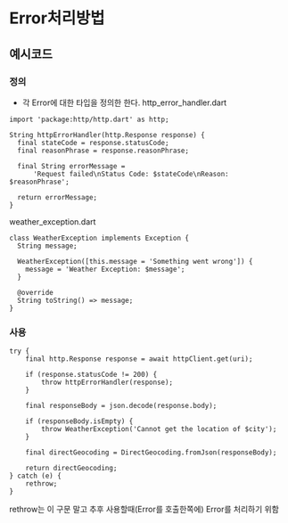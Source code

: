 # Error처리방법

## 예시코드

### 정의
- 각 Error에 대한 타입을 정의한 한다.
http_error_handler.dart
~~~
import 'package:http/http.dart' as http;

String httpErrorHandler(http.Response response) {
  final stateCode = response.statusCode;
  final reasonPhrase = response.reasonPhrase;

  final String errorMessage =
      'Request failed\nStatus Code: $stateCode\nReason: $reasonPhrase';

  return errorMessage;
}
~~~

weather_exception.dart
~~~
class WeatherException implements Exception {
  String message;

  WeatherException([this.message = 'Something went wrong']) {
    message = 'Weather Exception: $message';
  }

  @override
  String toString() => message;
}
~~~

### 사용
~~~
try {
    final http.Response response = await httpClient.get(uri);

    if (response.statusCode != 200) {
        throw httpErrorHandler(response);
    }

    final responseBody = json.decode(response.body);

    if (responseBody.isEmpty) {
        throw WeatherException('Cannot get the location of $city');
    }

    final directGeocoding = DirectGeocoding.fromJson(responseBody);

    return directGeocoding;
} catch (e) {
    rethrow;
}
~~~
rethrow는 이 구문 말고 추후 사용할때(Error를 호출한쪽에) Error를 처리하기 위함